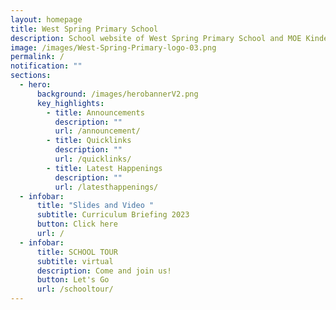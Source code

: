 ```yaml
---
layout: homepage
title: West Spring Primary School
description: School website of West Spring Primary School and MOE Kindergarten @ West Spring
image: /images/West-Spring-Primary-logo-03.png
permalink: /
notification: ""
sections:
  - hero:
      background: /images/herobannerV2.png
      key_highlights:
        - title: Announcements
          description: ""
          url: /announcement/
        - title: Quicklinks
          description: ""
          url: /quicklinks/
        - title: Latest Happenings
          description: ""
          url: /latesthappenings/
  - infobar:
      title: "Slides and Video "
      subtitle: Curriculum Briefing 2023
      button: Click here
      url: /
  - infobar:
      title: SCHOOL TOUR
      subtitle: virtual
      description: Come and join us!
      button: Let's Go
      url: /schooltour/
---
```


